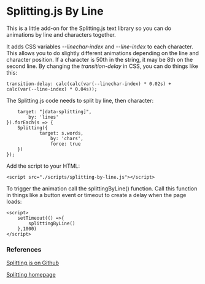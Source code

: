 # Splitting.js By Line
This is a little add-on for the Splitting.js text library so you can do animations by line and characters together.

It adds CSS variables *--linechar-index* and *--line-index* to each character. This allows you to do slightly different animations depending on the line and character position. 
If a character is 50th in the string, it may be 8th on the second line.
By changing the *transition-delay* in CSS, you can do things like this:
```
transition-delay: calc(calc(var(--linechar-index) * 0.02s) + calc(var(--line-index) * 0.04s));
```


The Splitting.js code needs to split by line, then character:
```var s = Splitting({
	target: "[data-splitting]",
        by: 'lines'
}).forEach(s => {
	Splitting({
        	target: s.words,
            	by: 'chars',
            	force: true
	})
});
```


Add the script to your HTML:
```
<script src="./scripts/splitting-by-line.js"></script>
```


To trigger the animation call the splittingByLine() function. Call this function in things like a button event or timeout to create a delay when the page loads:
```
<script>
    setTimeout(() =>{
        splittingByLine()
    },1000)
</script>
```




### References
[Splitting.js on Github](https://github.com/shshaw/Splitting)


[Splitting homepage](https://splitting.js.org/guide.html)




